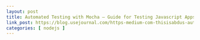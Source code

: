 ```yaml
---
layout: post
title: Automated Testing with Mocha — Guide for Testing Javascript Apps
link_post: https://blog.usejournal.com/https-medium-com-thisisabdus-automated-testing-with-mocha-beginners-guide-for-testing-javascript-apps-45aa67dc3352
categories: [ nodejs ]
---
```

